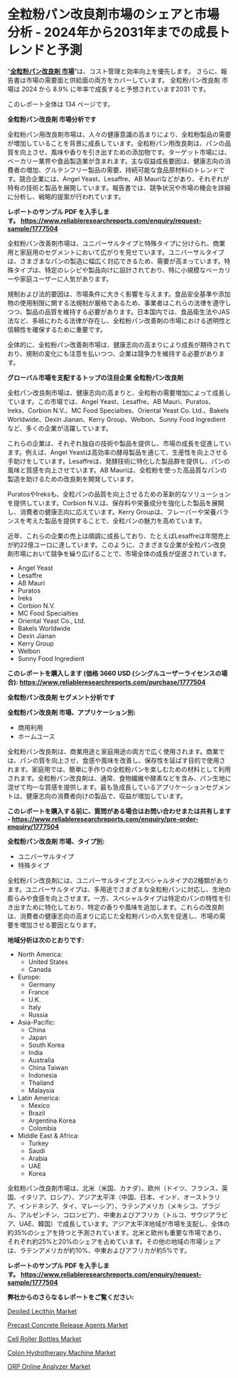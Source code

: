 <p><h1>全粒粉パン改良剤市場のシェアと市場分析 - 2024年から2031年までの成長トレンドと予測</h1></p><p>&ldquo;<strong><a href="https://www.reliableresearchreports.com/global-whole-grain-bread-improver-market-r1777504?utm_campaign=110&utm_medium=9&utm_source=Github&utm_content=ia&utm_term=29112024&utm_id=whole-grain-bread-improver">全粒粉パン改良剤 市場</a></strong>&rdquo;は、コスト管理と効率向上を優先します。 さらに、報告書は市場の需要面と供給面の両方をカバーしています。 全粒粉パン改良剤 市場は 2024 から 8.9% に年率で成長すると予想されています2031 です。</p>
<p>このレポート全体は 134 ページです。</p>
<p><strong>全粒粉パン改良剤 市場分析です</strong></p>
<p><p>全粒粉パン用改良剤市場は、人々の健康意識の高まりにより、全粒粉製品の需要が増加していることを背景に成長しています。全粒粉パン用改良剤は、パンの品質を向上させ、風味や香りを引き出すための添加物です。ターゲット市場には、ベーカリー業界や食品製造業が含まれます。主な収益成長要因は、健康志向の消費者の増加、グルテンフリー製品の需要、持続可能な食品原材料のトレンドです。競合企業には、Angel Yeast、Lesaffre、AB Mauriなどがあり、それぞれが特有の技術と製品を展開しています。報告書では、競争状況や市場の機会を詳細に分析し、戦略的提案が行われています。</p></p>
<p><strong>レポートのサンプル PDF を入手します。&nbsp;<a href="https://www.reliableresearchreports.com/enquiry/request-sample/1777504?utm_campaign=110&utm_medium=9&utm_source=Github&utm_content=ia&utm_term=29112024&utm_id=whole-grain-bread-improver">https://www.reliableresearchreports.com/enquiry/request-sample/1777504</a></strong></p>
<p><p>全粒粉パン改善剤市場は、ユニバーサルタイプと特殊タイプに分けられ、商業用と家庭用のセグメントにおいて広がりを見せています。ユニバーサルタイプは、さまざまなパンの製造に幅広く対応できるため、需要が高まっています。特殊タイプは、特定のレシピや製品向けに設計されており、特に小規模なベーカリーや家庭ユーザーに人気があります。</p><p>規制および法的要因は、市場条件に大きく影響を与えます。食品安全基準や添加物の使用制限に関する法規制が厳格であるため、事業者はこれらの法律を遵守しつつ、製品の品質を維持する必要があります。日本国内では、食品衛生法やJAS法など、多岐にわたる法律が存在し、全粒粉パン改善剤の市場における透明性と信頼性を確保するために重要です。</p><p>全体的に、全粒粉パン改善剤市場は、健康志向の高まりにより成長が期待されており、規制の変化にも注意を払いつつ、企業は競争力を維持する必要があります。</p></p>
<p><strong>グローバル市場を支配するトップの注目企業 全粒粉パン改良剤</strong></p>
<p><p>全粒パン改良剤市場は、健康志向の高まりと、全粒粉の需要増加によって成長しています。この市場では、Angel Yeast、Lesaffre、AB Mauri、Puratos、Ireks、Corbion N.V.、MC Food Specialties、Oriental Yeast Co. Ltd.、Bakels Worldwide、Dexin Jianan、Kerry Group、Welbon、Sunny Food Ingredientなど、多くの企業が活躍しています。</p><p>これらの企業は、それぞれ独自の技術や製品を提供し、市場の成長を促進しています。例えば、Angel Yeastは高効率の酵母製品を通じて、生産性を向上させる手助けをしています。Lesaffreは、発酵技術に特化した製品群を提供し、パンの風味と質感を向上させています。AB Mauriは、全粒粉を使った高品質なパンの製造を助けるための改良剤を開発しています。</p><p>PuratosやIreksも、全粒パンの品質を向上させるための革新的なソリューションを提供しています。Corbion N.V.は、保存料や栄養成分を強化した製品を展開し、消費者の健康志向に応えています。Kerry Groupは、フレーバーや栄養バランスを考えた製品を提供することで、全粒パンの魅力を高めています。</p><p>近年、これらの企業の売上は順調に成長しており、たとえばLesaffreは年間売上が約22億ユーロに達しています。このように、さまざまな企業が全粒パン改良剤市場において競争を繰り広げることで、市場全体の成長が促進されています。</p></p>
<p><ul><li>Angel Yeast</li><li>Lesaffre</li><li>AB Mauri</li><li>Puratos</li><li>Ireks</li><li>Corbion N.V.</li><li>MC Food Specialties</li><li>Oriental Yeast Co., Ltd.</li><li>Bakels Worldwide</li><li>Dexin Jianan</li><li>Kerry Group</li><li>Welbon</li><li>Sunny Food Ingredient</li></ul></p>
<p><strong>このレポートを購入します (価格 3660 USD (シングルユーザーライセンスの場合):&nbsp;<a href="https://www.reliableresearchreports.com/purchase/1777504?utm_campaign=110&utm_medium=9&utm_source=Github&utm_content=ia&utm_term=29112024&utm_id=whole-grain-bread-improver">https://www.reliableresearchreports.com/purchase/1777504</a></strong></p>
<p><strong>全粒粉パン改良剤 セグメント分析です</strong></p>
<p><strong>全粒粉パン改良剤 市場、アプリケーション別:</strong></p>
<p><ul><li>商用利用</li><li>ホームユース</li></ul></p>
<p><p>全粒粉パン改良剤は、商業用途と家庭用途の両方で広く使用されます。商業では、パンの質を向上させ、食感や風味を改善し、保存性を延ばす目的で使用されます。家庭用では、簡単に手作りの全粒粉パンを楽しむための材料として利用されます。全粒粉パン改良剤は、通常、食物繊維や酵素などを含み、パン生地に混ぜて均一な質感を提供します。最も急成長しているアプリケーションセグメントは、健康志向の消費者向けの製品で、収益が増加しています。</p></p>
<p><strong>このレポートを購入する前に、質問がある場合はお問い合わせまたは共有します - <a href="https://www.reliableresearchreports.com/enquiry/pre-order-enquiry/1777504?utm_campaign=110&utm_medium=9&utm_source=Github&utm_content=ia&utm_term=29112024&utm_id=whole-grain-bread-improver">https://www.reliableresearchreports.com/enquiry/pre-order-enquiry/1777504</a></strong></p>
<p><strong>全粒粉パン改良剤 市場、タイプ別:</strong></p>
<p><ul><li>ユニバーサルタイプ</li><li>特殊タイプ</li></ul></p>
<p><p>全粒粉パン改良剤には、ユニバーサルタイプとスペシャルタイプの2種類があります。ユニバーサルタイプは、多用途でさまざまな全粒粉パンに対応し、生地の膨らみや食感を向上させます。一方、スペシャルタイプは特定のパンの特性を引き出すために特化しており、特定の香りや風味を追加します。これらの改良剤は、消費者の健康志向の高まりに応じた全粒粉パンの人気を促進し、市場の需要を増加させる要因となります。</p></p>
<p><strong>地域分析は次のとおりです:</strong></p>
<p><ul>
    <li>
        North America:
        <ul>
            <li>United States</li>
            <li>Canada</li>
        </ul>
    </li>
    <li>
        Europe:
        <ul>
            <li>Germany</li>
            <li>France</li>
            <li>U.K.</li>
            <li>Italy</li>
            <li>Russia</li>
        </ul>
    </li>
    <li>
        Asia-Pacific:
        <ul>
            <li>China</li>
            <li>Japan</li>
            <li>South Korea</li>
            <li>India</li>
            <li>Australia</li>
            <li>China Taiwan</li>
            <li>Indonesia</li>
            <li>Thailand</li>
            <li>Malaysia</li>
        </ul>
    </li>
    <li>
        Latin America:
        <ul>
            <li>Mexico</li>
            <li>Brazil</li>
            <li>Argentina Korea</li>
            <li>Colombia</li>
        </ul>
    </li>
    <li>
        Middle East & Africa:
        <ul>
            <li>Turkey</li>
            <li>Saudi</li>
            <li>Arabia</li>
            <li>UAE</li>
            <li>Korea</li>
        </ul>
    </li>
    </ul></p>
<p><p>全粒粉パン改良剤市場は、北米（米国、カナダ）、欧州（ドイツ、フランス、英国、イタリア、ロシア）、アジア太平洋（中国、日本、インド、オーストラリア、インドネシア、タイ、マレーシア）、ラテンアメリカ（メキシコ、ブラジル、アルゼンチン、コロンビア）、中東およびアフリカ（トルコ、サウジアラビア、UAE、韓国）で成長しています。アジア太平洋地域が市場を支配し、全体の約35%のシェアを持つと予測されています。北米と欧州も重要な市場であり、それぞれ約25%と20%のシェアを占めています。その他の地域の市場シェアは、ラテンアメリカが約10%、中東およびアフリカが約5%です。</p></p>
<p><strong>レポートのサンプル PDF を入手します。&nbsp;<a href="https://www.reliableresearchreports.com/enquiry/request-sample/1777504?utm_campaign=110&utm_medium=9&utm_source=Github&utm_content=ia&utm_term=29112024&utm_id=whole-grain-bread-improver">https://www.reliableresearchreports.com/enquiry/request-sample/1777504</a></strong></p>
<p><strong>弊社からのさらなるレポートをご覧ください:</strong></p>
<p><p><a href="https://www.linkedin.com/pulse/global-perspectives-deoiled-lecithin-market-trends-challenges-nmthe?utm_campaign=110&utm_medium=9&utm_source=Github&utm_content=ia&utm_term=29112024&utm_id=whole-grain-bread-improver">Deoiled Lecithin Market</a></p><p><a href="https://www.linkedin.com/pulse/precast-concrete-release-agents-market-size-growth-trends-mx47c?utm_campaign=110&utm_medium=9&utm_source=Github&utm_content=ia&utm_term=29112024&utm_id=whole-grain-bread-improver">Precast Concrete Release Agents Market</a></p><p><a href="https://github.com/globismark/Market-Research-Report-List-5/blob/main/cell-roller-bottles-market.md?utm_campaign=110&utm_medium=9&utm_source=Github&utm_content=ia&utm_term=29112024&utm_id=whole-grain-bread-improver">Cell Roller Bottles Market</a></p><p><a href="https://github.com/NarcisoFerry/Market-Research-Report-List-1/blob/main/colon-hydrotherapy-machine-market.md?utm_campaign=110&utm_medium=9&utm_source=Github&utm_content=ia&utm_term=29112024&utm_id=whole-grain-bread-improver">Colon Hydrotherapy Machine Market</a></p><p><a href="https://issuu.com/reportprime-2/docs/orp-online-analyzer-market-size-2030.pptx?utm_campaign=110&utm_medium=9&utm_source=Github&utm_content=ia&utm_term=29112024&utm_id=whole-grain-bread-improver">ORP Online Analyzer Market</a></p></p>